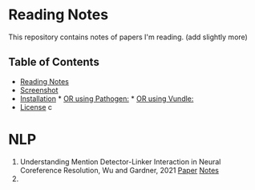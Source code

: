# Reading Notes

This repository contains notes of papers I'm reading. (add slightly more)

Table of Contents
-----------------

  * [Reading Notes](#readingnotes)
  * [Screenshot](#screenshot)
  * [Installation](#installation)
        * [OR using Pathogen:](#or-using-pathogen)
        * [OR using Vundle:](#or-using-vundle)
  * [License](#license)
  c


# NLP
1. Understanding Mention Detector-Linker Interaction in Neural Coreference Resolution, Wu and Gardner, 2021 [Paper](https://aclanthology.org/2021.crac-1.16/) [Notes](https://github.com/weezymatt/papers/blob/main/2023/2021.crac-1.16.md)
2. 
